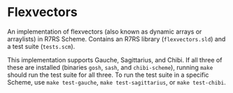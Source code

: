 # Flexvectors

An implementation of flexvectors (also known as dynamic arrays or arraylists) in
R7RS Scheme. Contains an R7RS library (`flexvectors.sld`) and a test suite
(`tests.scm`).

This implementation supports Gauche, Sagittarius, and Chibi. If all three of
these are installed (binaries `gosh`, `sash`, and `chibi-scheme`), running
`make` should run the test suite for all three. To run the test suite in
a specific Scheme, use `make test-gauche`, `make test-sagittarius`, or `make
test-chibi`.
